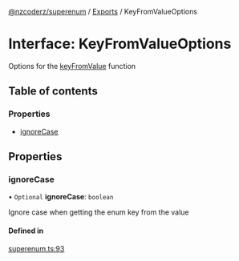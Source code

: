 [@nzcoderz/superenum](../API.md) / [Exports](../modules.md) / KeyFromValueOptions

# Interface: KeyFromValueOptions

Options for the [keyFromValue](EnumExtensions.md#keyFromValue) function

## Table of contents

### Properties

- [ignoreCase](KeyFromValueOptions.md#ignoreCase)

## Properties

### ignoreCase

• `Optional` **ignoreCase**: `boolean`

Ignore case when getting the enum key from the value

#### Defined in

[superenum.ts:93](https://github.com/zx-ncoderz/superenum/blob/99a0ef7/src/superenum.ts#L93)
